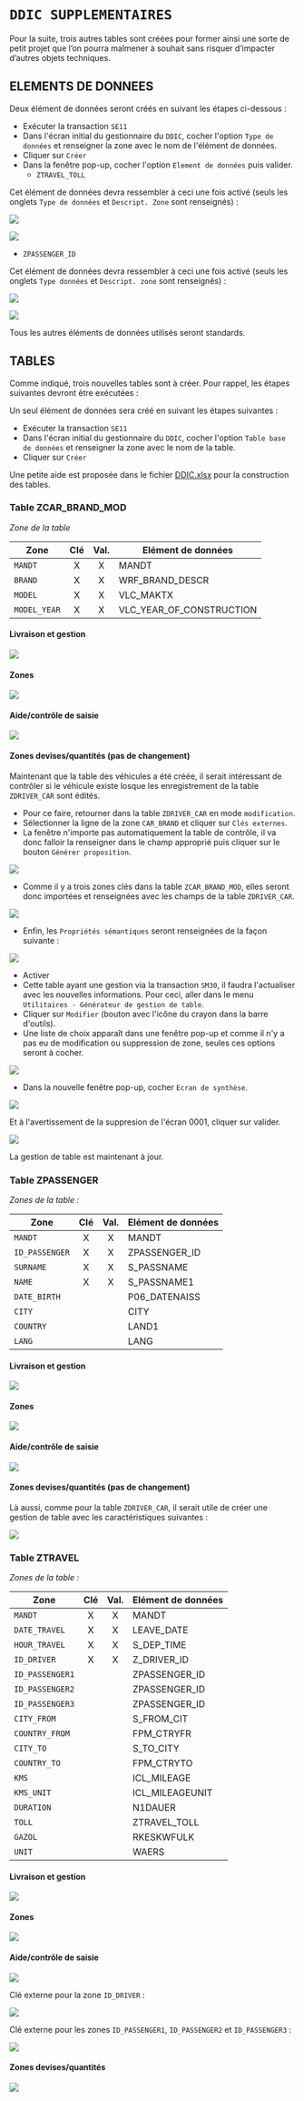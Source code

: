 # **`DDIC SUPPLEMENTAIRES`**

Pour la suite, trois autres tables sont créées pour former ainsi une sorte de petit projet que l’on pourra malmener à souhait sans risquer d’impacter d’autres objets techniques.

## **ELEMENTS DE DONNEES**

Deux élément de données seront créés en suivant les étapes ci-dessous :

- Exécuter la transaction `SE11`
- Dans l'écran initial du gestionnaire du `DDIC`, cocher l'option `Type de données` et renseigner la zone avec le nom de l'élément de données.
- Cliquer sur `Créer`
- Dans la fenêtre pop-up, cocher l'option `Element de données` puis valider.
  - `ZTRAVEL_TOLL`

Cet élément de données devra ressembler à ceci une fois activé (seuls les onglets `Type de données` et `Descript. Zone` sont renseignés) :

![](../00_Ressources/06_10_01.png)

![](../00_Ressources/06_10_02.png)

- `ZPASSENGER_ID`

Cet élément de données devra ressembler à ceci une fois activé (seuls les onglets `Type données` et `Descript. zone` sont renseignés) :

![](../00_Ressources/06_10_03.png)

![](../00_Ressources/06_10_04.png)

Tous les autres éléments de données utilisés seront standards.

## **TABLES**

Comme indiqué, trois nouvelles tables sont à créer. Pour rappel, les étapes suivantes devront être exécutées :

Un seul élément de données sera créé en suivant les étapes suivantes :

- Exécuter la transaction `SE11`
- Dans l'écran initial du gestionnaire du `DDIC`, cocher l'option `Table base de données` et renseigner la zone avec le nom de la table.
- Cliquer sur `Créer`

Une petite aide est proposée dans le fichier [DDIC.xlsx](../00_Compléments/DDIC.xlsx) pour la construction des tables.

### Table ZCAR_BRAND_MOD

_Zone de la table_

| **Zone**     | **Clé** | **Val.** | **Elément de données**   |
| ------------ | :-----: | :------: | ------------------------ |
| `MANDT`      |    X    |    X     | MANDT                    |
| `BRAND`      |    X    |    X     | WRF_BRAND_DESCR          |
| `MODEL`      |    X    |    X     | VLC_MAKTX                |
| `MODEL_YEAR` |    X    |    X     | VLC_YEAR_OF_CONSTRUCTION |

#### Livraison et gestion

![](../00_Ressources/06_10_05.png)

#### Zones

![](../00_Ressources/06_10_06.png)

#### Aide/contrôle de saisie

![](../00_Ressources/06_10_07.png)

#### Zones devises/quantités (pas de changement)

Maintenant que la table des véhicules a été créée, il serait intéressant de contrôler si le véhicule existe losque les enregistrement de la table `ZDRIVER_CAR` sont édités.

- Pour ce faire, retourner dans la table `ZDRIVER_CAR` en mode `modification`.
- Sélectionner la ligne de la zone `CAR_BRAND` et cliquer sur `Clés externes`.
- La fenêtre n'importe pas automatiquement la table de contrôle, il va donc falloir la renseigner dans le champ approprié puis cliquer sur le bouton `Générer proposition`.

![](../00_Ressources/06_10_08.png)

- Comme il y a trois zones clés dans la table `ZCAR_BRAND_MOD`, elles seront donc importées et renseignées avec les champs de la table `ZDRIVER_CAR`.

![](../00_Ressources/06_10_09.png)

- Enfin, les `Propriétés sémantiques` seront renseignées de la façon suivante :

![](../00_Ressources/06_10_10.png)

- Activer
- Cette table ayant une gestion via la transaction `SM30`, il faudra l'actualiser avec les nouvelles informations. Pour ceci, aller dans le menu `Utilitaires - Générateur de gestion de table`.
- Cliquer sur `Modifier` (bouton avec l'icône du crayon dans la barre d'outils).
- Une liste de choix apparaît dans une fenêtre pop-up et comme il n'y a pas eu de modification ou suppression de zone, seules ces options seront à cocher.

![](../00_Ressources/06_10_11.png)

- Dans la nouvelle fenêtre pop-up, cocher `Ecran de synthèse`.

![](../00_Ressources/06_10_12.png)

Et à l'avertissement de la suppresion de l'écran 0001, cliquer sur valider.

![](../00_Ressources/06_10_13.png)

La gestion de table est maintenant à jour.

### Table ZPASSENGER

_Zones de la table :_

| **Zone**       | **Clé** | **Val.** | **Elément de données** |
| -------------- | :-----: | :------: | ---------------------- |
| `MANDT`        |    X    |    X     | MANDT                  |
| `ID_PASSENGER` |    X    |    X     | ZPASSENGER_ID          |
| `SURNAME`      |    X    |    X     | S_PASSNAME             |
| `NAME`         |    X    |    X     | S_PASSNAME1            |
| `DATE_BIRTH`   |         |          | P06_DATENAISS          |
| `CITY`         |         |          | CITY                   |
| `COUNTRY`      |         |          | LAND1                  |
| `LANG`         |         |          | LANG                   |

#### Livraison et gestion

![](../00_Ressources/06_10_14.png)

#### Zones

![](../00_Ressources/06_10_15.png)

#### Aide/contrôle de saisie

![](../00_Ressources/06_10_16.png)

#### Zones devises/quantités (pas de changement)

Là aussi, comme pour la table `ZDRIVER_CAR`, il serait utile de créer une gestion de table avec les caractéristiques suivantes :

![](../00_Ressources/06_10_17.png)

### Table ZTRAVEL

_Zones de la table :_

| **Zone**        | **Clé** | **Val.** | **Elément de données** |
| --------------- | :-----: | :------: | ---------------------- |
| `MANDT`         |    X    |    X     | MANDT                  |
| `DATE_TRAVEL`   |    X    |    X     | LEAVE_DATE             |
| `HOUR_TRAVEL`   |    X    |    X     | S_DEP_TIME             |
| `ID_DRIVER`     |    X    |    X     | Z_DRIVER_ID            |
| `ID_PASSENGER1` |         |          | ZPASSENGER_ID          |
| `ID_PASSENGER2` |         |          | ZPASSENGER_ID          |
| `ID_PASSENGER3` |         |          | ZPASSENGER_ID          |
| `CITY_FROM`     |         |          | S_FROM_CIT             |
| `COUNTRY_FROM`  |         |          | FPM_CTRYFR             |
| `CITY_TO`       |         |          | S_TO_CITY              |
| `COUNTRY_TO`    |         |          | FPM_CTRYTO             |
| `KMS`           |         |          | ICL_MILEAGE            |
| `KMS_UNIT`      |         |          | ICL_MILEAGEUNIT        |
| `DURATION`      |         |          | N1DAUER                |
| `TOLL`          |         |          | ZTRAVEL_TOLL           |
| `GAZOL`         |         |          | RKESKWFULK             |
| `UNIT`          |         |          | WAERS                  |

#### Livraison et gestion

![](../00_Ressources/06_10_18.png)

#### Zones

![](../00_Ressources/06_10_19.png)

#### Aide/contrôle de saisie

![](../00_Ressources/06_10_20.png)

Clé externe pour la zone `ID_DRIVER` :

![](../00_Ressources/06_10_21.png)

Clé externe pour les zones `ID_PASSENGER1`, `ID_PASSENGER2` et `ID_PASSENGER3` :

![](../00_Ressources/06_10_22.png)

#### Zones devises/quantités

![](../00_Ressources/06_10_23.png)
